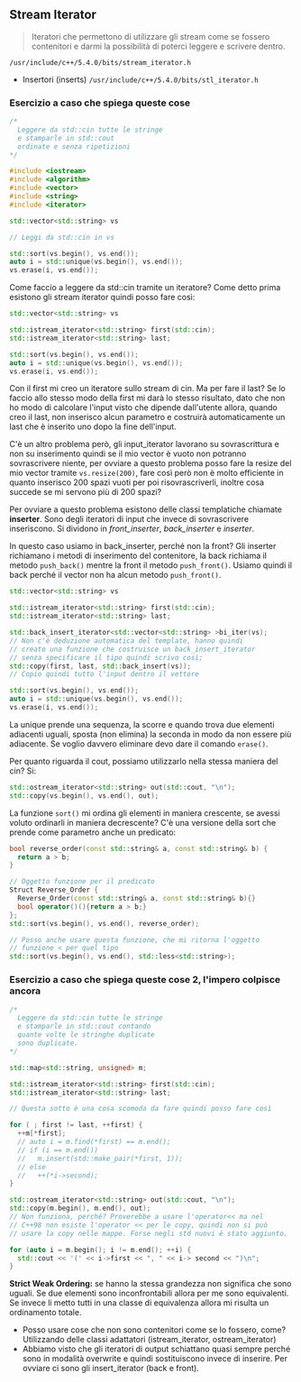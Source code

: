 ## Stream Iterator

> Iteratori che permettono di utilizzare gli stream come se fossero contenitori e darmi la possibilità di poterci leggere e scrivere dentro.

`/usr/include/c++/5.4.0/bits/stream_iterator.h`

* Insertori (inserts) `/usr/include/c++/5.4.0/bits/stl_iterator.h`

### Esercizio a caso che spiega queste cose

``` C++
/*
  Leggere da std::cin tutte le stringe
  e stamparle in std::cout
  ordinate e senza ripetizioni
*/

#include <iostream>
#include <algorithm>
#include <vector>
#include <string>
#include <iterator>

std::vector<std::string> vs

// Leggi da std::cin in vs

std::sort(vs.begin(), vs.end());
auto i = std::unique(vs.begin(), vs.end());
vs.erase(i, vs.end());
```
Come faccio a leggere da std::cin tramite un iteratore? Come detto prima esistono gli stream iterator quindi posso fare così:

``` C++
std::vector<std::string> vs

std::istream_iterator<std::string> first(std::cin);
std::istream_iterator<std::string> last;

std::sort(vs.begin(), vs.end());
auto i = std::unique(vs.begin(), vs.end());
vs.erase(i, vs.end());
```
Con il first mi creo un iteratore sullo stream di cin. Ma per fare il last? Se lo faccio allo stesso modo della first mi darà lo stesso risultato, dato che non ho modo di calcolare l'input visto che dipende dall'utente allora, quando creo il last, non inserisco alcun parametro e costruirà automaticamente un last che è inserito uno dopo la fine dell'input. 

C'è un altro problema però, gli input_iterator lavorano su sovrascrittura e non su inserimento quindi se il mio vector è vuoto non potranno sovrascrivere niente, per ovviare a questo problema posso fare la resize del mio vector tramite `vs.resize(200)`, fare così però non è molto efficiente in quanto inserisco 200 spazi vuoti per poi risovrascriverli, inoltre cosa succede se mi servono più di 200 spazi? 

Per ovviare a questo problema esistono delle classi templatiche chiamate **inserter**. Sono degli iteratori di input che invece di sovrascrivere inseriscono. Si dividono in *front_inserter*, *back_inserter* e *inserter*.

In questo caso usiamo in back_inserter, perché non la front? Gli inserter richiamano i metodi di inserimento del contenitore, la back richiama il metodo `push_back()` mentre la front il metodo `push_front()`. Usiamo quindi il back perché il vector non ha alcun metodo `push_front()`.

``` C++
std::vector<std::string> vs

std::istream_iterator<std::string> first(std::cin);
std::istream_iterator<std::string> last;

std::back_insert_iterator<std::vector<std::string> >bi_iter(vs);
// Non c'è deduzione automatica del template, hanno quindi
// creato una funzione che costruisce un back_insert_iterator
// senza specificare il tipo quindi scrivo così;
std::copy(first, last, std::back_insert(vs));
// Copio quindi tutto l'input dentro il vettore

std::sort(vs.begin(), vs.end());
auto i = std::unique(vs.begin(), vs.end());
vs.erase(i, vs.end());
```
La unique prende una sequenza, la scorre e quando trova due elementi adiacenti uguali, sposta (non elimina) la seconda in modo da non essere più adiacente. Se voglio davvero eliminare devo dare il comando `erase()`.

Per quanto riguarda il cout, possiamo utilizzarlo nella stessa maniera del cin? Si:

``` C++
std::ostream_iterator<std::string> out(std::cout, "\n");
std::copy(vs.begin(), vs.end(), out);
```

La funzione `sort()` mi ordina gli elementi in maniera crescente, se avessi voluto ordinarli in maniera decrescente? C'è una versione della sort che prende come parametro anche un predicato:

``` C++
bool reverse_order(const std::string& a, const std::string& b) {
  return a > b;
}

// Oggetto funzione per il predicato
Struct Reverse_Order {
  Reverse_Order(const std::string& a, const std::string& b){}
  bool operator()(){return a > b;}
};
std::sort(vs.begin(), vs.end(), reverse_order);

// Posso anche usare questa funzione, che mi ritorna l'oggetto
// funzione < per quel tipo
std::sort(vs.begin(), vs.end(), std::less<std::string>);
```
### Esercizio a caso che spiega queste cose 2, l'impero colpisce ancora

``` C++
/*
  Leggere da std::cin tutte le stringe
  e stamparle in std::cout contando
  quante volte le stringhe duplicate
  sono duplicate.
*/

std::map<std::string, unsigned> m;

std::istream_iterator<std::string> first(std::cin);
std::istream_iterator<std::string> last;

// Questa sotto è una cosa scomoda da fare quindi posso fare così

for ( ; first != last, ++first) {
  ++m[*first];
  // auto i = m.find(*first) == m.end();
  // if (i == m.end())
  //   m.insert(std::make_pair(*first, 1));
  // else
  //   ++(*i->second);
}

std::ostream_iterator<std::string> out(std::cout, "\n");
std::copy(m.begin(), m.end(), out);
// Non funziona, perché? Proverebbe a usare l'operator<< ma nel
// C++98 non esiste l'operator << per le copy, quindi non si può
// usare la copy nelle mappe. Forse negli std nuovi è stato aggiunto.

for (auto i = m.begin(); i != m.end(); ++i) {
  std::cout << '(' << i->first << ", " << i-> second << ")\n";
}

```


**Strict Weak Ordering:** se hanno la stessa grandezza non significa che sono uguali. Se due elementi sono inconfrontabili allora per me sono equivalenti. Se invece li metto tutti in una classe di equivalenza allora mi risulta un ordinamento totale.

* Posso usare cose che non sono contenitori come se lo fossero, come? Utilizzando delle classi adattatori (istream\_iterator, ostream\_iterator)
* Abbiamo visto che gli iteratori di output schiattano quasi sempre perché sono in modalità overwrite e quindi sostituiscono invece di inserire. Per ovviare ci sono gli insert_iterator (back e front).
